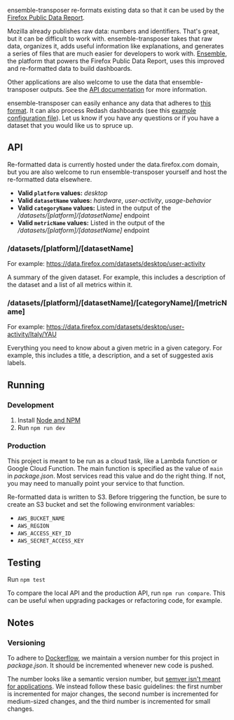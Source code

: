 ensemble-transposer re-formats existing data so that it can be used by the
[Firefox Public Data Report](https://data.firefox.com).

Mozilla already publishes raw data: numbers and identifiers. That's great, but
it can be difficult to work with. ensemble-transposer takes that raw data,
organizes it, adds useful information like explanations, and generates a series
of files that are much easier for developers to work with.
[Ensemble](https://github.com/mozilla/ensemble), the platform that powers the
Firefox Public Data Report, uses this improved and re-formatted data to build
dashboards.

Other applications are also welcome to use the data that ensemble-transposer
outputs. See the [API documentation](#API) for more information.

ensemble-transposer can easily enhance any data that adheres to [this
format](https://public-data.telemetry.mozilla.org/prod/usage_report_data/v1/master/fxhealth.json).
It can also process Redash dashboards (see this [example configuration
file](docs/example-redash-config.json)). Let us know if you have any questions
or if you have a dataset that you would like us to spruce up.

## API

Re-formatted data is currently hosted under the data.firefox.com domain, but you
are also welcome to run ensemble-transposer yourself and host the re-formatted
data elsewhere.

* **Valid `platform` values:** *desktop*
* **Valid `datasetName` values:** *hardware*, *user-activity*, *usage-behavior*
* **Valid `categoryName` values:** Listed in the output of the
  */datasets/[platform]/[datasetName]* endpoint
* **Valid `metricName` values:** Listed in the output of the
  */datasets/[platform]/[datasetName]* endpoint

### /datasets/[platform]/[datasetName]

For example: https://data.firefox.com/datasets/desktop/user-activity

A summary of the given dataset. For example, this includes a description of the
dataset and a list of all metrics within it.

### /datasets/[platform]/[datasetName]/[categoryName]/[metricName]

For example: https://data.firefox.com/datasets/desktop/user-activity/Italy/YAU

Everything you need to know about a given metric in a given category. For
example, this includes a title, a description, and a set of suggested axis
labels.

## Running

### Development

1. Install [Node and NPM](https://nodejs.org/en/download/)
2. Run `npm run dev`

### Production

This project is meant to be run as a cloud task, like a Lambda function or
Google Cloud Function. The main function is specified as the value of `main` in
*package.json*. Most services read this value and do the right thing. If not,
you may need to manually point your service to that function.

Re-formatted data is written to S3. Before triggering the function, be sure to
create an S3 bucket and set the following environment variables:

* `AWS_BUCKET_NAME`
* `AWS_REGION`
* `AWS_ACCESS_KEY_ID`
* `AWS_SECRET_ACCESS_KEY`

## Testing

Run `npm test`

To compare the local API and the production API, run `npm run compare`. This can
be useful when upgrading packages or refactoring code, for example.

## Notes

### Versioning

To adhere to [Dockerflow](https://github.com/mozilla-services/Dockerflow), we
maintain a version number for this project in *package.json*. It should be
incremented whenever new code is pushed.

The number looks like a semantic version number, but [semver isn't meant for
applications](https://softwareengineering.stackexchange.com/a/255201). We
instead follow these basic guidelines: the first number is incremented for major
changes, the second number is incremented for medium-sized changes, and the
third number is incremented for small changes.
